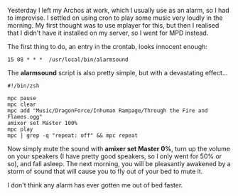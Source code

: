 Yesterday I left my Archos at work, which I usually use as an alarm, so I had to improvise. I settled on using cron to play some music very loudly in the morning. My first thought was to use mplayer for this, but then I realised that I didn't have it installed on my server, so I went for MPD instead.

The first thing to do, an entry in the crontab, looks innocent enough:

    15 08 * * *  /usr/local/bin/alarmsound

The **alarmsound** script is also pretty simple, but with a devastating effect...

    #!/bin/zsh
    
    mpc pause
    mpc clear
    mpc add "Music/DragonForce/Inhuman Rampage/Through the Fire and Flames.ogg"
    amixer set Master 100%
    mpc play
    mpc | grep -q "repeat: off" && mpc repeat

Now simply mute the sound with **amixer set Master 0%**, turn up the volume on your speakers (I have pretty good speakers, so I only went for 50% or so), and fall asleep. The next morning, you will be pleasantly awakened by a storm of sound that will cause you to fly out of your bed to mute it.

I don't think any alarm has ever gotten me out of bed faster.
